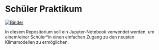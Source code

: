 # Schüler Praktikum
[![Binder](https://mybinder.org/badge_logo.svg)](https://gesis.mybinder.org/binder/v2/gh/R0Bert-C/schuelerpraktikum/575bea38f0ff3f81dd39576fc0267a2af1956c83?filepath=schuelerpraktikum.ipynb)

In diesem Repositorium soll ein Jupyter-Notebook verwendet werden, um einem/einer Schüler\*in einen einfachen Zugang zu den neusten Klimamodellen zu ermöglichen.

